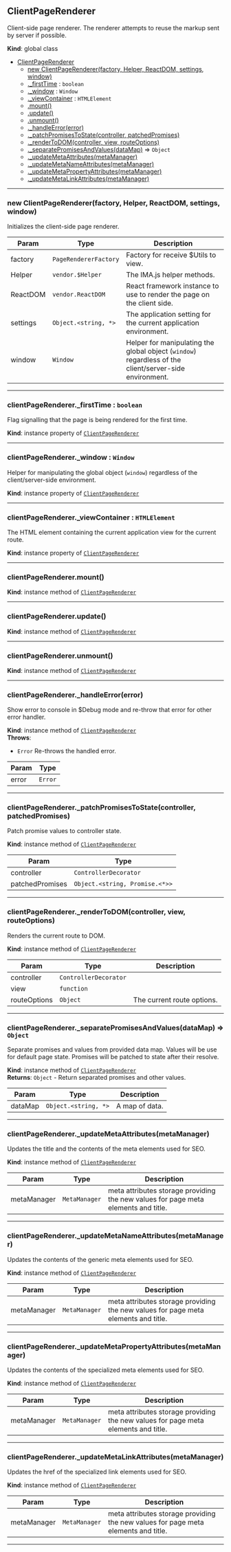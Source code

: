 <a name="ClientPageRenderer"></a>

## ClientPageRenderer
Client-side page renderer. The renderer attempts to reuse the markup sent by
server if possible.

**Kind**: global class  

* [ClientPageRenderer](#ClientPageRenderer)
    * [new ClientPageRenderer(factory, Helper, ReactDOM, settings, window)](#new_ClientPageRenderer_new)
    * [._firstTime](#ClientPageRenderer+_firstTime) : <code>boolean</code>
    * [._window](#ClientPageRenderer+_window) : <code>Window</code>
    * [._viewContainer](#ClientPageRenderer+_viewContainer) : <code>HTMLElement</code>
    * [.mount()](#ClientPageRenderer+mount)
    * [.update()](#ClientPageRenderer+update)
    * [.unmount()](#ClientPageRenderer+unmount)
    * [._handleError(error)](#ClientPageRenderer+_handleError)
    * [._patchPromisesToState(controller, patchedPromises)](#ClientPageRenderer+_patchPromisesToState)
    * [._renderToDOM(controller, view, routeOptions)](#ClientPageRenderer+_renderToDOM)
    * [._separatePromisesAndValues(dataMap)](#ClientPageRenderer+_separatePromisesAndValues) ⇒ <code>Object</code>
    * [._updateMetaAttributes(metaManager)](#ClientPageRenderer+_updateMetaAttributes)
    * [._updateMetaNameAttributes(metaManager)](#ClientPageRenderer+_updateMetaNameAttributes)
    * [._updateMetaPropertyAttributes(metaManager)](#ClientPageRenderer+_updateMetaPropertyAttributes)
    * [._updateMetaLinkAttributes(metaManager)](#ClientPageRenderer+_updateMetaLinkAttributes)


* * *

<a name="new_ClientPageRenderer_new"></a>

### new ClientPageRenderer(factory, Helper, ReactDOM, settings, window)
Initializes the client-side page renderer.


| Param | Type | Description |
| --- | --- | --- |
| factory | <code>PageRendererFactory</code> | Factory for receive $Utils to view. |
| Helper | <code>vendor.$Helper</code> | The IMA.js helper methods. |
| ReactDOM | <code>vendor.ReactDOM</code> | React framework instance to use to        render the page on the client side. |
| settings | <code>Object.&lt;string, \*&gt;</code> | The application setting for the        current application environment. |
| window | <code>Window</code> | Helper for manipulating the global object        (<code>window</code>) regardless of the client/server-side        environment. |


* * *

<a name="ClientPageRenderer+_firstTime"></a>

### clientPageRenderer._firstTime : <code>boolean</code>
Flag signalling that the page is being rendered for the first time.

**Kind**: instance property of [<code>ClientPageRenderer</code>](#ClientPageRenderer)  

* * *

<a name="ClientPageRenderer+_window"></a>

### clientPageRenderer._window : <code>Window</code>
Helper for manipulating the global object (<code>window</code>)
regardless of the client/server-side environment.

**Kind**: instance property of [<code>ClientPageRenderer</code>](#ClientPageRenderer)  

* * *

<a name="ClientPageRenderer+_viewContainer"></a>

### clientPageRenderer._viewContainer : <code>HTMLElement</code>
The HTML element containing the current application view for the
current route.

**Kind**: instance property of [<code>ClientPageRenderer</code>](#ClientPageRenderer)  

* * *

<a name="ClientPageRenderer+mount"></a>

### clientPageRenderer.mount()
**Kind**: instance method of [<code>ClientPageRenderer</code>](#ClientPageRenderer)  

* * *

<a name="ClientPageRenderer+update"></a>

### clientPageRenderer.update()
**Kind**: instance method of [<code>ClientPageRenderer</code>](#ClientPageRenderer)  

* * *

<a name="ClientPageRenderer+unmount"></a>

### clientPageRenderer.unmount()
**Kind**: instance method of [<code>ClientPageRenderer</code>](#ClientPageRenderer)  

* * *

<a name="ClientPageRenderer+_handleError"></a>

### clientPageRenderer._handleError(error)
Show error to console in $Debug mode and re-throw that error
for other error handler.

**Kind**: instance method of [<code>ClientPageRenderer</code>](#ClientPageRenderer)  
**Throws**:

- <code>Error</code> Re-throws the handled error.


| Param | Type |
| --- | --- |
| error | <code>Error</code> | 


* * *

<a name="ClientPageRenderer+_patchPromisesToState"></a>

### clientPageRenderer._patchPromisesToState(controller, patchedPromises)
Patch promise values to controller state.

**Kind**: instance method of [<code>ClientPageRenderer</code>](#ClientPageRenderer)  

| Param | Type |
| --- | --- |
| controller | <code>ControllerDecorator</code> | 
| patchedPromises | <code>Object.&lt;string, Promise.&lt;\*&gt;&gt;</code> | 


* * *

<a name="ClientPageRenderer+_renderToDOM"></a>

### clientPageRenderer._renderToDOM(controller, view, routeOptions)
Renders the current route to DOM.

**Kind**: instance method of [<code>ClientPageRenderer</code>](#ClientPageRenderer)  

| Param | Type | Description |
| --- | --- | --- |
| controller | <code>ControllerDecorator</code> |  |
| view | <code>function</code> |  |
| routeOptions | <code>Object</code> | The current route options. |


* * *

<a name="ClientPageRenderer+_separatePromisesAndValues"></a>

### clientPageRenderer._separatePromisesAndValues(dataMap) ⇒ <code>Object</code>
Separate promises and values from provided data map. Values will be use
for default page state. Promises will be patched to state after their
resolve.

**Kind**: instance method of [<code>ClientPageRenderer</code>](#ClientPageRenderer)  
**Returns**: <code>Object</code> - Return separated promises and other values.  

| Param | Type | Description |
| --- | --- | --- |
| dataMap | <code>Object.&lt;string, \*&gt;</code> | A map of data. |


* * *

<a name="ClientPageRenderer+_updateMetaAttributes"></a>

### clientPageRenderer._updateMetaAttributes(metaManager)
Updates the title and the contents of the meta elements used for SEO.

**Kind**: instance method of [<code>ClientPageRenderer</code>](#ClientPageRenderer)  

| Param | Type | Description |
| --- | --- | --- |
| metaManager | <code>MetaManager</code> | meta attributes storage providing the        new values for page meta elements and title. |


* * *

<a name="ClientPageRenderer+_updateMetaNameAttributes"></a>

### clientPageRenderer._updateMetaNameAttributes(metaManager)
Updates the contents of the generic meta elements used for SEO.

**Kind**: instance method of [<code>ClientPageRenderer</code>](#ClientPageRenderer)  

| Param | Type | Description |
| --- | --- | --- |
| metaManager | <code>MetaManager</code> | meta attributes storage providing the        new values for page meta elements and title. |


* * *

<a name="ClientPageRenderer+_updateMetaPropertyAttributes"></a>

### clientPageRenderer._updateMetaPropertyAttributes(metaManager)
Updates the contents of the specialized meta elements used for SEO.

**Kind**: instance method of [<code>ClientPageRenderer</code>](#ClientPageRenderer)  

| Param | Type | Description |
| --- | --- | --- |
| metaManager | <code>MetaManager</code> | meta attributes storage providing the        new values for page meta elements and title. |


* * *

<a name="ClientPageRenderer+_updateMetaLinkAttributes"></a>

### clientPageRenderer._updateMetaLinkAttributes(metaManager)
Updates the href of the specialized link elements used for SEO.

**Kind**: instance method of [<code>ClientPageRenderer</code>](#ClientPageRenderer)  

| Param | Type | Description |
| --- | --- | --- |
| metaManager | <code>MetaManager</code> | meta attributes storage providing the        new values for page meta elements and title. |


* * *

